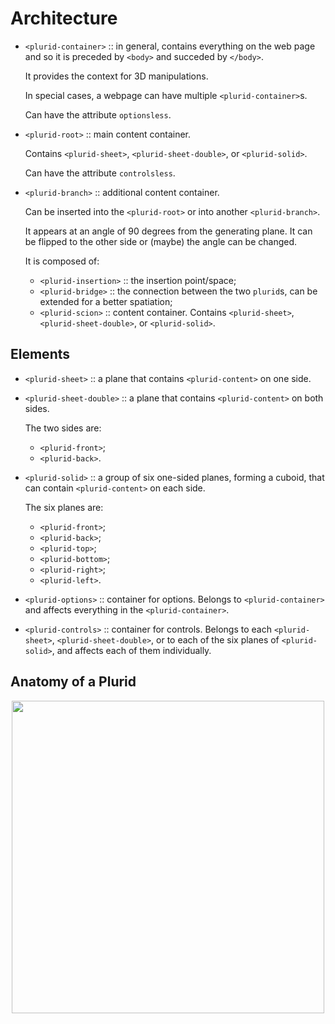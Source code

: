 <link rel="stylesheet" type="text/css" href="style.css">

# Architecture

- `<plurid-container>` :: in general, contains everything on the web page and so it is preceded by `<body>` and succeded by `</body>`.

    It provides the context for 3D manipulations.

    In special cases, a webpage can have multiple `<plurid-container>`s.

    Can have the attribute `optionsless`.


- `<plurid-root>` :: main content container.

    Contains `<plurid-sheet>`, `<plurid-sheet-double>`, or `<plurid-solid>`.

    Can have the attribute `controlsless`.


- `<plurid-branch>` :: additional content container.

    Can be inserted into the `<plurid-root>` or into another `<plurid-branch>`.

     It appears at an angle of 90 degrees from the generating plane. It can be flipped to the other side or (maybe) the angle can be changed.

    It is composed of:
    + `<plurid-insertion>` :: the insertion point/space;
    + `<plurid-bridge>` :: the connection between the two `plurid`s, can be extended for a better spatiation;
    + `<plurid-scion>` :: content container. Contains `<plurid-sheet>`, `<plurid-sheet-double>`, or `<plurid-solid>`.



## Elements

- `<plurid-sheet>` :: a plane that contains `<plurid-content>` on one side.


- `<plurid-sheet-double>` :: a plane that contains `<plurid-content>` on both sides.

    The two sides are:
    + `<plurid-front>`;
    + `<plurid-back>`.


- `<plurid-solid>` :: a group of six one-sided planes, forming a cuboid, that can contain `<plurid-content>` on each side.

    The six planes are:
    + `<plurid-front>`;
    + `<plurid-back>`;
    + `<plurid-top>`;
    + `<plurid-bottom>`;
    + `<plurid-right>`;
    + `<plurid-left>`.


- `<plurid-options>` :: container for options. Belongs to `<plurid-container>` and affects everything in the `<plurid-container>`.


- `<plurid-controls>` :: container for controls. Belongs to each `<plurid-sheet>`, `<plurid-sheet-double>`, or to each of the six planes of `<plurid-solid>`, and affects each of them individually.


## Anatomy of a Plurid

<p align="center">
    <img src="https://raw.githubusercontent.com/plurid/plurid.js/master/notes/Images/plurid-elements.png" height="500px">
</p>
